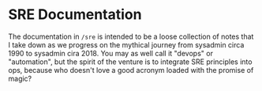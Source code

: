 # SRE Documentation

The documentation in `/sre` is intended to be a loose collection of notes that I take down as we progress on the mythical
journey from sysadmin circa 1990 to sysadmin cira 2018. You may as well call it "devops" or "automation", but the spirit of
the venture is to integrate SRE principles into ops, because who doesn't love a good acronym loaded with the promise of magic?
